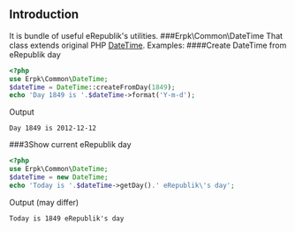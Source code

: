 Introduction
------------
It is bundle of useful eRepublik's utilities.
###Erpk\Common\DateTime
That class extends original PHP [DateTime](http://php.net/manual/en/class.datetime.php).
Examples:
####Create DateTime from eRepublik day
```php
<?php
use Erpk\Common\DateTime;
$dateTime = DateTime::createFromDay(1849);
echo 'Day 1849 is '.$dateTime->format('Y-m-d');
```
Output
```
Day 1849 is 2012-12-12
```
###3Show current eRepublik day
```php
<?php
use Erpk\Common\DateTime;
$dateTime = new DateTime;
echo 'Today is '.$dateTime->getDay().' eRepublik\'s day';
```
Output (may differ)
```
Today is 1849 eRepublik's day
```
